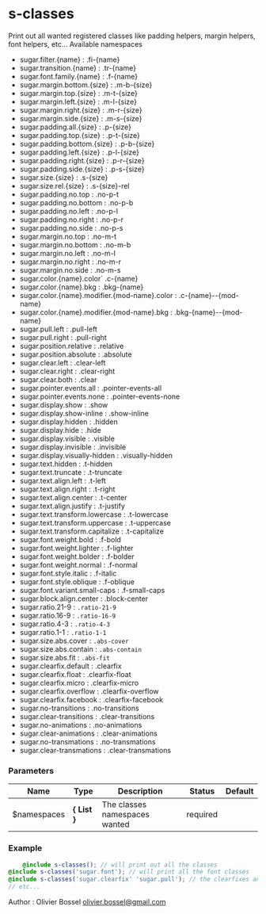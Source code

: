# s-classes

Print out all wanted registered classes like padding helpers, margin helpers, font helpers, etc...
Available namespaces
- sugar.filter.{name} : .fi-{name}
- sugar.transition.{name} : .tr-{name}
- sugar.font.family.{name} : .f-{name}
- sugar.margin.bottom.{size} : .m-b-{size}
- sugar.margin.top.{size} : .m-t-{size}
- sugar.margin.left.{size} : .m-l-{size}
- sugar.margin.right.{size} : .m-r-{size}
- sugar.margin.side.{size} : .m-s-{size}
- sugar.padding.all.{size} : .p-{size}
- sugar.padding.top.{size} : .p-t-{size}
- sugar.padding.bottom.{size} : .p-b-{size}
- sugar.padding.left.{size} : .p-l-{size}
- sugar.padding.right.{size} : .p-r-{size}
- sugar.padding.side.{size} : .p-s-{size}
- sugar.size.{size} : .s-{size}
- sugar.size.rel.{size} : .s-{size}-rel
- sugar.padding.no.top : .no-p-t
- sugar.padding.no.bottom : .no-p-b
- sugar.padding.no.left : .no-p-l
- sugar.padding.no.right : .no-p-r
- sugar.padding.no.side : .no-p-s
- sugar.margin.no.top : .no-m-t
- sugar.margin.no.bottom : .no-m-b
- sugar.margin.no.left : .no-m-l
- sugar.margin.no.right : .no-m-r
- sugar.margin.no.side : .no-m-s
- sugar.color.{name}.color` .c-{name}
- sugar.color.{name}.bkg : .bkg-{name}
- sugar.color.{name}.modifier.{mod-name}.color : .c-{name}--{mod-name}
- sugar.color.{name}.modifier.{mod-name}.bkg : .bkg-{name}--{mod-name}
- sugar.pull.left : .pull-left
- sugar.pull.right : .pull-right
- sugar.position.relative : .relative
- sugar.position.absolute : .absolute
- sugar.clear.left : .clear-left
- sugar.clear.right : .clear-right
- sugar.clear.both : .clear
- sugar.pointer.events.all : .pointer-events-all
- sugar.pointer.events.none : .pointer-events-none
- sugar.display.show : .show
- sugar.display.show-inline : .show-inline
- sugar.display.hidden : .hidden
- sugar.display.hide : .hide
- sugar.display.visible : .visible
- sugar.display.invisible : .invisible
- sugar.display.visually-hidden : .visually-hidden
- sugar.text.hidden : .t-hidden
- sugar.text.truncate : .t-truncate
- sugar.text.align.left : .t-left
- sugar.text.align.right : .t-right
- sugar.text.align.center : .t-center
- sugar.text.align.justify : .t-justify
- sugar.text.transform.lowercase : .t-lowercase
- sugar.text.transform.uppercase : .t-uppercase
- sugar.text.transform.capitalize : .t-capitalize
- sugar.font.weight.bold : .f-bold
- sugar.font.weight.lighter : .f-lighter
- sugar.font.weight.bolder : .f-bolder
- sugar.font.weight.normal : .f-normal
- sugar.font.style.italic : .f-italic
- sugar.font.style.oblique : .f-oblique
- sugar.font.variant.small-caps : .f-small-caps
- sugar.block.align.center : .block-center
- sugar.ratio.21-9 : ```.ratio-21-9```
- sugar.ratio.16-9 : ```.ratio-16-9```
- sugar.ratio.4-3 : ```.ratio-4-3```
- sugar.ratio.1-1 : ```.ratio-1-1```
- sugar.size.abs.cover : ```.abs-cover```
- sugar.size.abs.contain : ```.abs-contain```
- sugar.size.abs.fit : ```.abs-fit```
- sugar.clearfix.default : .clearfix
- sugar.clearfix.float : .clearfix-float
- sugar.clearfix.micro : .clearfix-micro
- sugar.clearfix.overflow : .clearfix-overflow
- sugar.clearfix.facebook : .clearfix-facebook
- sugar.no-transitions : .no-transitions
- sugar.clear-transitions : .clear-transitions
- sugar.no-animations : .no-animations
- sugar.clear-animations : .clear-animations
- sugar.no-transmations : .no-transmations
- sugar.clear-transmations : .clear-transmations



### Parameters
Name  |  Type  |  Description  |  Status  |  Default
------------  |  ------------  |  ------------  |  ------------  |  ------------
$namespaces  |  **{ List<string> }**  |  The classes namespaces wanted  |  required  |

### Example
```scss
	@include s-classes(); // will print out all the classes
@include s-classes('sugar.font'); // will print all the font classes
@include s-classes('sugar.clearfix' 'sugar.pull'); // the clearfixes and the pull classes
// etc...
```
Author : Olivier Bossel [olivier.bossel@gmail.com](mailto:olivier.bossel@gmail.com)